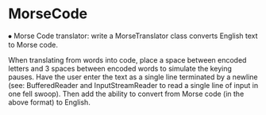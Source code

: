 # MorseCode

⦁	Morse Code translator: write a MorseTranslator class converts English text to Morse code.

When translating from words into code, place a space between encoded letters and 3 spaces between encoded words to simulate the keying pauses.
Have the user enter the text as a single line terminated by a newline (see: BufferedReader and InputStreamReader to read a single line of input in one fell swoop).
Then add the ability to convert from Morse code (in the above format) to English.
